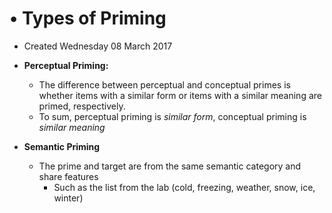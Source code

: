 # • Types of Priming

* Created Wednesday 08 March 2017



* **Perceptual Priming:**
	* The difference between perceptual and conceptual primes is whether items with a similar form or items with a similar meaning are primed, respectively.
	* To sum, perceptual priming is *similar form*, conceptual priming is *similar meaning*
* **Semantic Priming**
	* The prime and target are from the same semantic category and share features
		* Such as the list from the lab (cold, freezing, weather, snow, ice, winter)




